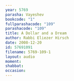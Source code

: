 ```yaml
---
year: 5769
parasha: Vayeshev
bookcode: "1"
fullparashacode: "109"
parashacode: "109"
title: A Dollar and a Dream
author: Rabbi Eliezer Hirsch
date: 2008-12-20
id: 57691091
filename: 5769-109-1
layout: audio
moment: 
shabbat: 
occasion: 
---
```

